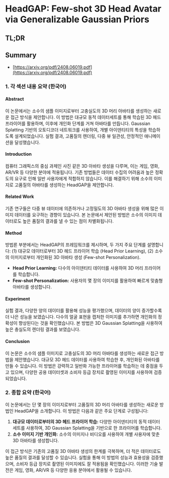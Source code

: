 # HeadGAP: Few-shot 3D Head Avatar via Generalizable Gaussian Priors
## TL;DR
## Summary
- [https://arxiv.org/pdf/2408.06019.pdf](https://arxiv.org/pdf/2408.06019.pdf)

### 1. 각 섹션 내용 요약 (한국어)

#### Abstract
이 논문에서는 소수의 샘플 이미지로부터 고충실도의 3D 머리 아바타를 생성하는 새로운 접근 방식을 제안합니다. 이 방법은 대규모 동적 데이터세트를 통해 학습된 3D 헤드 프라이어를 활용하며, 이후에 개인화 단계를 거쳐 아바타를 만듭니다. Gaussian Splatting 기반의 오토디코더 네트워크를 사용하여, 개별 아이덴티티의 특성을 학습하도록 설계되었습니다. 실험 결과, 고품질의 렌더링, 다중 뷰 일관성, 안정적인 애니메이션을 달성했습니다.

#### Introduction
컴퓨터 그래픽스의 중심 과제인 사진 같은 3D 아바타 생성을 다루며, 이는 게임, 영화, AR/VR 등 다양한 분야에 적용됩니다. 기존 방법들은 데이터 수집의 어려움과 높은 정확도의 요구로 인해 일반 사용자에게 적합하지 않습니다. 이를 해결하기 위해 소수의 이미지로 고품질의 아바타를 생성하는 HeadGAP을 제안합니다.

#### Related Work
기존 연구들은 다중 뷰 데이터에 의존하거나 고정밀도의 3D 아바타 생성을 위해 많은 이미지 데이터를 요구하는 경향이 있습니다. 본 논문에서 제안된 방법은 소수의 이미지 데이터로도 높은 품질의 결과를 낼 수 있는 점이 차별화됩니다.

#### Method
방법론 부분에서는 HeadGAP의 프레임워크를 제시하며, 두 가지 주요 단계를 설명합니다: (1) 대규모 데이터로부터 3D 헤드 프라이어 학습 (Head Prior Learning), (2) 소수의 이미지로부터 개인화된 3D 아바타 생성 (Few-shot Personalization).
- **Head Prior Learning:** 다수의 아이덴티티 데이터를 사용하여 3D 머리 프라이어를 학습합니다.
- **Few-shot Personalization:** 사용자의 몇 장의 이미지를 활용하여 빠르게 맞춤형 아바타를 생성합니다.

#### Experiment
실험 결과, 다양한 양의 데이터를 활용해 성능을 평가했으며, 데이터의 양이 증가할수록 더 나은 성능을 보였습니다. 다수의 얼굴 표현을 캡처한 이미지를 추가하면 개인화의 정확성이 향상된다는 것을 확인했습니다. 본 방법은 3D Gaussian Splatting을 사용하여 높은 충실도의 렌더링 결과를 보였습니다.

#### Conclusion
이 논문은 소수의 샘플 이미지로 고충실도의 3D 머리 아바타를 생성하는 새로운 접근 방법을 제안했습니다. 대규모 3D 헤드 데이터를 사용하여 학습한 후, 개인화된 아바타를 만들 수 있습니다. 이 방법은 강력하고 일반화 가능한 프라이어를 학습하는 데 중점을 두고 있으며, 다양한 공용 데이터셋과 소비자 등급 장치로 촬영된 이미지를 사용하여 검증되었습니다.

### 2. 종합 요약 (한국어)

이 논문에서는 단 몇 장의 이미지로부터 고품질의 3D 머리 아바타를 생성하는 새로운 방법인 HeadGAP을 소개합니다. 이 방법은 다음과 같은 주요 단계로 구성됩니다:
1. **대규모 데이터로부터의 3D 헤드 프라이어 학습:** 다양한 아이덴티티의 동적 데이터세트를 사용하여, 3D Gaussian Splatting을 기반으로 한 프라이어를 학습합니다.
2. **소수 이미지 기반 개인화:** 소수의 이미지나 비디오를 사용하여 개별 사용자에 맞춘 3D 아바타를 생성합니다.

이 접근 방식은 기존의 고품질 3D 아바타 생성의 한계를 극복하며, 더 적은 데이터로도 높은 품질의 결과를 달성할 수 있습니다. 실험을 통해 이 방법의 성능과 효용성을 검증했으며, 소비자 등급 장치로 촬영된 이미지에도 잘 적용됨을 확인했습니다. 이러한 기술 발전은 게임, 영화, AR/VR 등 다양한 응용 분야에서 활용될 수 있습니다.
